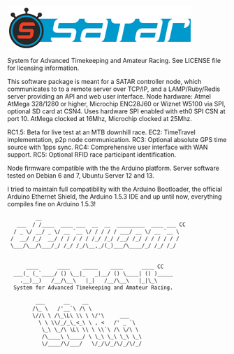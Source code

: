 ![IMG](ui/public/images/satarserver_header.png)

System for Advanced Timekeeping and Amateur Racing.
See LICENSE file for licensing information.

This software package is meant for a SATAR controller
 node, which communicates to to a remote server over
 TCP/IP, and a LAMP/Ruby/Redis server providing an
 API and web user interface.
 Node hardware: Atmel AtMega 328/1280 or higher,
 Microchip ENC28J60 or Wiznet W5100 via SPI,
 optional SD card at CSN4.
 Uses hardware SPI enabled with eth0 SPI CSN at port 10.
 AtMega clocked at 16Mhz, Microchip clocked at 25Mhz.
 
 RC1.5: Beta for live test at an MTB downhill race.
 EC2: TimeTravel implementation, p2p node communication.
 RC3: Optional absolute GPS time source with 1pps sync.
 RC4: Comprehensive user interface with WAN support.
 RC5: Optional RFID race participant identification.
 
 Node firmware compatible with the the Arduino platform.
 Server software tested on Debian 6 and 7, Ubuntu
 Server 12 and 13. 

 I tried to maintain full compatibility with the Arduino
 Bootloader, the official Arduino Ethernet Shield, the
 Arduino 1.5.3 IDE and up until now, everything compiles
 fine on Arduino 1.5.3!


```
         __                                            
   ___  / /____  ____ ___  __  __  _________  ____ ___ CC
  / _ \/ __/ _ \/ __ `__ \/ / / / / ___/ __ \/ __ `__ \
 /  __/ /_/  __/ / / / / / /_/ /_/ /__/ /_/ / / / / / /
 \___/\__/\___/_/ /_/ /_/\__,_/(_)___/\____/_/ /_/ /_/ 

  
      ____      ____    _____    ____      ____ CC 
  ___(_ (_`____/ () \__|_   _|__/ () \____| () )_____   
    .__)__)   /__/\__\   |_|   /__/\__\   |_|\_\
  System for Advanced Timekeeping and Amateur Racing.
 
         ___      __    __                 
        /\_ \   /'__`\ /\ \                
        \//\ \ /\_\L\ \\ \ \/'\     ___    
          \ \ \\/_/_\_<_\ \ , <   /' _ `\  
           \_\ \_/\ \L\ \\ \ \\`\ /\ \/\ \ 
           /\____\ \____/ \ \_\ \_\ \_\ \_\
           \/____/\/___/   \/_/\/_/\/_/\/_/
```
